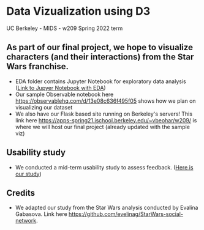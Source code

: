 # Data Vizualization using D3 
UC Berkeley - MIDS - w209 Spring 2022 term

## As part of our final project, we hope to visualize characters (and their interactions) from the Star Wars franchise.

- EDA folder contains Jupyter Notebook for exploratory data analysis ([Link to Jupyer Notebook with EDA](./EDA/src/star_wars_dataset_eda.ipynb))
- Our sample Observable notebook here https://observablehq.com/d/13e08c636f495f05 shows how we plan on visualizing our dataset
- We also have our Flask based site running on Berkeley's servers! This link here https://apps-spring21.ischool.berkeley.edu/~vbeohar/w209/ is where we will host our final project (already updated with the sample viz)

## Usability study 
- We conducted a mid-term usability study to assess feedback. ([Here is our study](./files/Usability_Study.pdf))

## Credits 
- We adapted our study from the Star Wars analysis conducted by Evalina Gabasova. Link here https://github.com/evelinag/StarWars-social-network. 
